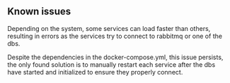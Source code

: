## Known issues
Depending on the system, some services can load faster than others, resulting in errors as the services try to connect to rabbitmq or one of the dbs.

Despite the dependencies in the docker-compose.yml, this issue persists, the only found solution is to manually restart each service after the dbs have started and initialized to ensure they properly connect.
